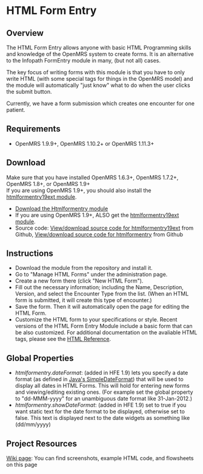 HTML Form Entry
=========

Overview
--------

The HTML Form Entry allows anyone with basic HTML Programming skills and knowledge of the
OpenMRS system to create forms. It is an alternative to the Infopath
FormEntry module in many, (but not all) cases.

The key focus of writing forms with this module is that you have
to only write HTML (with some special tags for things in the OpenMRS model)
and the module will automatically "just know" what to do when the user
clicks the submit button.

Currently, we have a form submission which creates one encounter for one patient.


Requirements
----------
+ OpenMRS 1.9.9+, OpenMRS 1.10.2+ or OpenMRS 1.11.3+ 


Download
----------

Make sure that you have installed OpenMRS 1.6.3+, OpenMRS 1.7.2+, OpenMRS 1.8+, or OpenMRS 1.9+<br>
If you are using OpenMRS 1.9+, you should also install the [htmlformentry19ext module][].

+ [Download the Htmlformentry module][]
+ If you are using OpenMRS 1.9+, ALSO get the [htmlformentry19ext module][].
+ Source code: [View/download source code for htmlformentry19ext][] from Github, [View/download source code for htmlformentry][] from Github


Instructions
---------

+ Download the module from the repository and install it.
+ Go to "Manage HTML Forms" under the administration page.
+ Create a new form there (click "New HTML Form").
+ Fill out the necessary information; including the Name, Description, Version, and select the Encounter Type from the list.  (When an HTML form is submitted, it will create this type of encounter.)
+ Save the form.  Then it will automatically open the page for editing the HTML Form.
+ Customize the HTML form to your specifications or style. Recent versions of the HTML Form Entry Module include a basic form that can be also customized. For additional documentation on the avaliable HTML tags, please see the [HTML Reference][].


Global Properties
----------------

+ *htmlformentry.dateFormat*: (added in HFE 1.9) lets you specify a date format (as defined in [Java's SimpleDateFormat][]) that will be used to display all dates in HTML Forms. This will hold for entering new forms and viewing/editing existing ones. (For example set the global property to "dd-MMM-yyyy" for an unambiguous date format like 31-Jan-2012.)
+ *htmlformentry.showDateFormat*: (added in HFE 1.9) set to true if you want static text for the date format to be displayed, otherwise set to false. This text is displayed next to the date widgets as something like (dd/mm/yyyy)

Project Resources
---------

[Wiki page][]: You can find screenshots, example HTML code, and flowsheets on this page

[HTML Form Entry Module]: https://wiki.openmrs.org/display/docs/HTML+Form+Entry+Module
[htmlformentry19ext]: https://github.com/OpenMRS/openmrs-module-htmlformentry19ext
[View/download source code for htmlformentry19ext]: https://github.com/OpenMRS/openmrs-module-htmlformentry19ext
[View/download source code for htmlformentry]: https://github.com/OpenMRS/openmrs-module-htmlformentry
[htmlformentry19ext module]: https://modules.openmrs.org/#/show/htmlformentry19ext
[Download the Htmlformentry module]: http://modules.openmrs.org/modules/view.jsp?module=htmlformentry
[HTML Reference]: http://archive.openmrs.org/wiki/HTML_Form_Entry_Module_HTML_Reference
[Wiki page]: https://wiki.openmrs.org/display/docs/HTML+Form+Entry+Module
[Java's SimpleDateFormat]: http://docs.oracle.com/javase/6/docs/api/java/text/SimpleDateFormat.html

